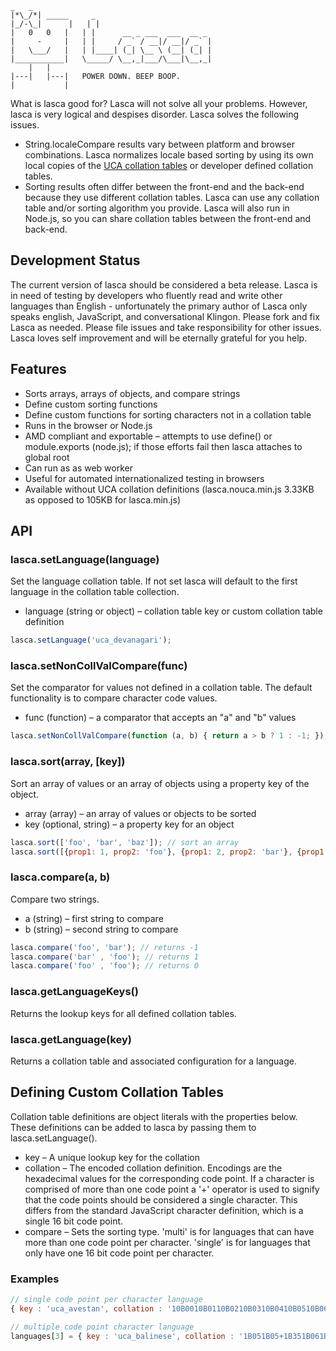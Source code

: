  ````
 _   _                                                 
|*\_/*| _____     _           
|_/-\_|      |   | |                             
 |   0   0   |   | |      __ _ ___  ___  __ _ 
 |     -     |   | |     / _` / __|/ __|/ _` |
 |   \___/   |   | |____| (_| \__ \ (__| (_| |
 |___________|   \_____/ \__,_|___/\___|\__,_|
     |   |       
 |---|   |---|   POWER DOWN. BEEP BOOP.
 |           |
````

What is lasca good for? Lasca will not solve all your problems. However, lasca is very logical and despises disorder. Lasca solves the following issues.

* String.localeCompare results vary between platform and browser combinations. Lasca normalizes locale based sorting by using its own local copies of the 
[UCA collation tables][1] or developer defined collation tables.
* Sorting results often differ between the front-end and the back-end because they use different collation tables. Lasca can use any collation table and/or 
sorting algorithm you provide. Lasca will also run in Node.js, so you can share collation tables between the front-end and back-end.

[1]: http://www.unicode.org/charts/uca/

Development Status
------------------
The current version of lasca should be considered a beta release. Lasca is in need of testing by developers who fluently read and write other languages than English - 
unfortunately the primary author of Lasca only speaks english, JavaScript, and conversational Klingon. Please fork and fix Lasca as needed. Please file issues and take 
responsibility for other issues. Lasca loves self improvement and will be eternally grateful for you help. 

Features
--------

* Sorts arrays, arrays of objects, and compare strings
* Define custom sorting functions
* Define custom functions for sorting characters not in a collation table
* Runs in the browser or Node.js
* AMD compliant and exportable – attempts to use define() or module.exports (node.js); if those efforts fail then lasca attaches to global root
* Can run as as web worker
* Useful for automated internationalized testing in browsers
* Available without UCA collation definitions (lasca.nouca.min.js 3.33KB as opposed to 105KB for lasca.min.js)

API
---
### lasca.setLanguage(language)
Set the language collation table. If not set lasca will default to the first language in the collation table collection.

* language (string or object) – collation table key or custom collation table definition
```javascript
lasca.setLanguage('uca_devanagari');
```

### lasca.setNonCollValCompare(func)
Set the comparator for values not defined in a collation table. The default functionality is to compare character code values.

* func (function) – a comparator that accepts an "a" and "b" values
```javascript
lasca.setNonCollValCompare(function (a, b) { return a > b ? 1 : -1; });
```

### lasca.sort(array, [key])
Sort an array of values or an array of objects using a property key of the object.

* array (array) – an array of values or objects to be sorted
* key (optional, string) – a property key for an object

```javascript
lasca.sort(['foo', 'bar', 'baz']); // sort an array
lasca.sort([{prop1: 1, prop2: 'foo'}, {prop1: 2, prop2: 'bar'}, {prop1: 3, prop2: 'baz'}], 'prop2'); // sort an array of objects
```

### lasca.compare(a, b)
Compare two strings.

* a (string) – first string to compare 
* b (string) – second string to compare

```javascript
lasca.compare('foo', 'bar'); // returns -1
lasca.compare('bar' , 'foo'); // returns 1
lasca.compare('foo' , 'foo'); // returns 0
```

### lasca.getLanguageKeys()
Returns the lookup keys for all defined collation tables.

### lasca.getLanguage(key)
Returns a collation table and associated configuration for a language.

Defining Custom Collation Tables
--------------------------------
Collation table definitions are object literals with the properties below. These definitions can be added to lasca by passing them to lasca.setLanguage().

* key – A unique lookup key for the collation
* collation – The encoded collation definition. Encodings are the hexadecimal values for the corresponding code point. If a character is comprised of 
more than one code point a '+' operator is used to signify that the code points should be considered a single character. This differs from the standard 
JavaScript character definition, which is a single 16 bit code point.
* compare – Sets the sorting type. 'multi' is for languages that can have more than one code point per character. 'single' is for languages that only have one 16 bit code point per character.

### Examples

```javascript
// single code point per character language
{ key : 'uca_avestan', collation : '10B0010B0110B0210B0310B0410B0510B0610B0710B0810B0910B0A10B0B10B0C10B0D10B0E10B0F10B1010B1110B1210B1310B1410B1510B1610B1710B1810B1910B1A10B1B10B1C10B1D10B1E10B1F10B2010B2110B2210B2310B2410B2510B2610B2710B2810B2910B2A10B2B10B2C10B2D10B2E10B2F10B3010B3110B3210B3310B3410B35', compare : 'single' };
```

```javascript
// multiple code point character language
languages[3] = { key : 'uca_balinese', collation : '1B051B05+1B351B061B071B07+1B351B081B091B09+1B351B0A1B0B1B0B+1B351B0C1B0D1B0D+1B351B0E1B0F1B101B111B11+1B351B121B131B451B461B141B151B161B171B181B191B1A1B1B1B1C1B1D1B1E1B1F1B201B211B221B471B231B241B251B261B271B481B281B291B2A1B2B1B2C1B2D1B2E1B2F1B491B301B311B321B4A1B4B1B331B351B361B371B381B391B3A1B3A+1B351B3B1B3C1B3C+1B351B3D1B3E1B3F1B3E+1B351B401B3F+1B351B411B421B42+1B351B431B44', compare : 'multi' };
```